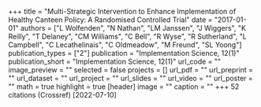 +++
title = "Multi-Strategic Intervention to Enhance Implementation of Healthy Canteen Policy: A Randomised Controlled Trial"
date = "2017-01-01"
authors = ["L Wolfenden", "N Nathan", "LM Janssen", "J Wiggers", "K Reilly", "T Delaney", "CM Williams", "C Bell", "R Wyse", "R Sutherland", "L Campbell", "C Lecathelinais", "C Oldmeadow", "M Freund", "SL Yoong"]
publication_types = ["2"]
publication = "Implementation Science, 12(1)"
publication_short = "Implementation Science, 12(1)"
url_code = ""
image_preview = ""
selected = false
projects = []
url_pdf = ""
url_preprint = ""
url_dataset = ""
url_project = ""
url_slides = ""
url_video = ""
url_poster = ""
math = true
highlight = true
[header]
image = ""
caption = ""
+++
52 citations (Crossref) [2022-07-10]

